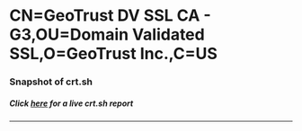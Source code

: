 # CN=GeoTrust DV SSL CA - G3,OU=Domain Validated SSL,O=GeoTrust Inc.,C=US
### Snapshot of crt.sh
##### Click [here](https://crt.sh/?q=Serial_748B56973D95EB63E18A5AA3F66E8F6E) for a live crt.sh report

---
